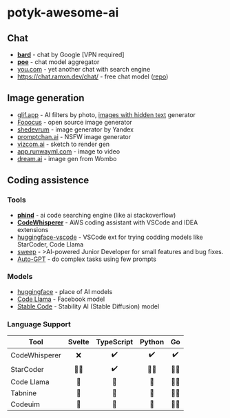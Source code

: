 # potyk-awesome-ai

## Chat

- [**bard**](https://bard.google.com/chat) - chat by Google [VPN required]
- **[poe](https://poe.com/)** - chat model aggregator
- [you.com](https://you.com/) - yet another chat with search engine
- https://chat.ramxn.dev/chat/ - free chat model ([repo](https://github.com/ramonvc/freegpt-webui))

## Image generation

- [glif.app](https://glif.app/glifs) - AI filters by photo, [images with hidden text](https://glif.app/@fab1an/glifs/clmqp99820001jn0f2xywz250) generator
- [Fooocus](https://github.com/lllyasviel/Fooocus) - open source image generator
- [shedevrum](https://shedevrum.ai/) - image generator by Yandex
- [promptchan.ai](https://promptchan.ai/) - NSFW image generator
- [vizcom.ai](https://www.vizcom.ai/) - sketch to render gen
- [app.runwayml.com](https://app.runwayml.com/login) - image to video
- [dream.ai](https://dream.ai/) - image gen from Wombo


## Coding assistence

### Tools 

- **[phind](https://www.phind.com/)** - ai code searching engine (like ai stackoverflow)
- **[CodeWhisperer](https://aws.amazon.com/ru/codewhisperer/)** - AWS coding assistant with VSCode and IDEA extensions
- [huggingface-vscode](https://github.com/huggingface/huggingface-vscode) - VSCode ext for trying codding models like StarCoder, Code Llama
- [sweep](https://github.com/sweepai/sweep) - >AI-powered Junior Developer for small features and bug fixes.
- [Auto-GPT](https://github.com/Significant-Gravitas/Auto-GPT) - do complex tasks using few prompts

### Models

- [huggingface](https://huggingface.co/) - place of AI models
- [Code Llama](https://github.com/facebookresearch/codellama) - Facebook model
- [Stable Code](https://stability.ai/blog/stablecode-llm-generative-ai-coding) - Stability AI (Stable Diffusion) model

### Language Support

| Tool          | Svelte | TypeScript | Python |  Go   |
|---------------|:------:|:----------:|:------:|:-----:|
| CodeWhisperer |   ❌    |     ✔️     |   ✔️   |  ✔️   |
| StarCoder     | 😵‍💫  |     ✔️     | 😵‍💫  | 😵‍💫 |
| Code Llama    |   🤔   |     🤔     |   🤔   | 😵‍💫 |
| Tabnine       |   🤔   |     🤔     |   🤔   | 😵‍💫 |
| Codeuim       |   🤔   |     🤔     |   🤔   | 😵‍💫 |


